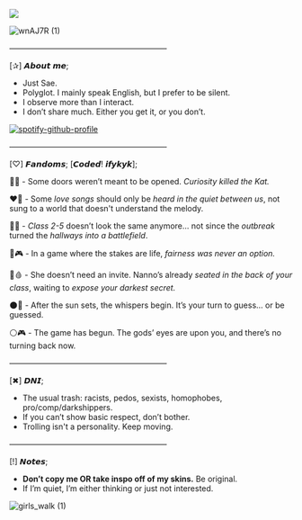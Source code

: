 ![](https://komarev.com/ghpvc/?username=Panic-Manic)

![wnAJ7R (1)](https://github.com/user-attachments/assets/a0fb8b3c-d3d0-4b58-aeb8-0ba741298aad)

————————————————————  

[✰] 𝘼𝙗𝙤𝙪𝙩 𝙢𝙚;  

- Just Sae.  
- Polyglot. I mainly speak English, but I prefer to be silent.  
- I observe more than I interact.   
- I don’t share much. Either you get it, or you don’t.

[![spotify-github-profile](https://spotify-github-profile.kittinanx.com/api/view?uid=31pjv4w3ywdm6phx2qhsdtpj6tbm&cover_image=true&theme=novatorem&show_offline=false&background_color=121212&interchange=true&bar_color=768c9e&bar_color_cover=false)](https://spotify-github-profile.kittinanx.com/api/view?uid=31pjv4w3ywdm6phx2qhsdtpj6tbm&redirect=true)  

———————————————————— 

[♡︎] 𝙁𝙖𝙣𝙙𝙤𝙢𝙨; [𝘾𝙤𝙙𝙚𝙙! 𝙞𝙛𝙮𝙠𝙮𝙠];

📄🌸 - Some doors weren’t meant to be opened. *Curiosity killed the Kat.*

❤️🎵 - Some *love songs* should only be *heard in the quiet between us*, not sung to a world that doesn't understand the melody.

🧪🏫 - *Class 2-5* doesn’t look the same anymore... not since the *outbreak* turned the *hallways into a battlefield*.

🦑🎮 - In a game where the stakes are life, *fairness was never an option.*

🔪🩸 - She doesn’t need an invite. Nanno’s already *seated in the back of your class*, waiting to *expose your darkest secret.*

🌑🔪 - After the sun sets, the whispers begin. It’s your turn to guess… or be guessed.

⚪🎮 - The game has begun. The gods’ eyes are upon you, and there’s no turning back now.

————————————————————  

[✖] 𝘿𝙉𝙄;  

- The usual trash: racists, pedos, sexists, homophobes, pro/comp/darkshippers.  
- If you can’t show basic respect, don’t bother.  
- Trolling isn't a personality. Keep moving.  

————————————————————  

[!] 𝙉𝙤𝙩𝙚𝙨;  

- **Don’t copy me OR take inspo off of my skins.** Be original.  
- If I’m quiet, I’m either thinking or just not interested.  

![girls_walk (1)](https://github.com/user-attachments/assets/aaf5bb13-eed3-43ff-8090-940ed5615a89)






 







